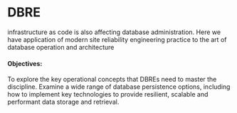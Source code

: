 # DBRE
infrastructure as code is also affecting database administration. Here we have application of modern site reliability engineering practice to the art of database operation and architecture

#### Objectives:
 To explore the key operational concepts that DBREs need to master the discipline. Examine a wide range of database persistence options, including how to implement key technologies to provide resilient, scalable and performant data storage and retrieval. 
